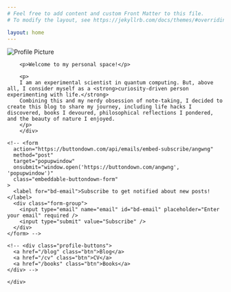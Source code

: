 ```yaml
---
# Feel free to add content and custom Front Matter to this file.
# To modify the layout, see https://jekyllrb.com/docs/themes/#overriding-theme-defaults

layout: home
---
```

<!-- 
<style>
  .embeddable-buttondown-form {
    display: flex;
    flex-direction: column;
    align-items: center;
    max-width: 400px;
    margin: auto;
    background-color: #f9f9f9; /* Light gray background */
    padding: 15px;
    border-radius: 8px;
    box-shadow: 0 4px 6px rgba(0, 0, 0, 0.1);
    font-family: Arial, sans-serif;
  }

  .embeddable-buttondown-form label {
    font-size: 0.8rem;
    font-weight: bold;
    color: #333; /* Darker text for readability */
    margin-bottom: 8px;
    text-align: center;
  }

  .embeddable-buttondown-form .form-group {
    display: flex;
    width: 100%;
    gap: 8px;
  }

  .embeddable-buttondown-form input[type="email"] {
    flex: 1;
    padding: 8px;
    border: 1px solid #ccc;
    border-radius: 4px;
    font-size: 0.8rem;
  }

  .embeddable-buttondown-form input[type="submit"] {
    background-color: #007BFF; /* Primary blue color */
    color: white;
    border: none;
    padding: 8px 12px;
    border-radius: 4px;
    font-size: 0.8rem;
    cursor: pointer;
    transition: background-color 0.3s ease;
  }

  .embeddable-buttondown-form input[type="submit"]:hover {
    background-color: #0056b3; /* Darker blue on hover */
  }

  .embeddable-buttondown-form p {
    font-size: 0.75rem;
    margin-top: 10px;
    color: #666; /* Subtle gray for the text */
    text-align: center;
  }

  .embeddable-buttondown-form a {
    color: #007BFF;
    text-decoration: none;
  }

  .embeddable-buttondown-form a:hover {
    text-decoration: underline;
  }
</style> -->

<div class="profile-container">
  <div class="profile-image">
    <img src="{{ '/assets/images/profile.jpg' | relative_url }}" alt="Profile Picture" loading="lazy">
  </div>

  <div class="profile-content">
    <div class="text-block">
        <!-- <h1>Junliang WANG</h1> -->

        <p>Welcome to my personal space!</p>

        <p>
        I am an experimental scientist in quantum computing. But, above all, I consider myself as a <strong>curiosity-driven person experimenting with life.</strong>
        Combining this and my nerdy obsession of note-taking, I decided to create this blog to share my journey, including life hacks I discovered, books I devoured, philosophical reflections I pondered, and the beauty of nature I enjoyed.
        </p>
        </div>
      
    <!-- <form
      action="https://buttondown.com/api/emails/embed-subscribe/angwng"
      method="post"
      target="popupwindow"
      onsubmit="window.open('https://buttondown.com/angwng', 'popupwindow')"
      class="embeddable-buttondown-form"
    >
      <label for="bd-email">Subscribe to get notified about new posts!</label>
      <div class="form-group">
        <input type="email" name="email" id="bd-email" placeholder="Enter your email" required />
        <input type="submit" value="Subscribe" />
      </div>
    </form> -->

    <!-- <div class="profile-buttons">
      <a href="/blog" class="btn">Blog</a>
      <a href="/cv" class="btn">CV</a>
      <a href="/books" class="btn">Books</a>
    </div> -->

    </div>
  </div>
<br>

